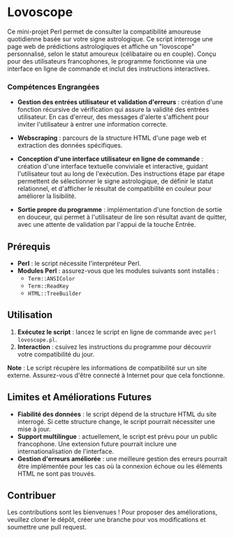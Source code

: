 # Lovoscope

Ce mini-projet Perl permet de consulter la compatibilité amoureuse quotidienne basée sur votre signe astrologique. Ce script interroge une page web de prédictions astrologiques et affiche un "lovoscope" personnalisé, selon le statut amoureux (célibataire ou en couple). Conçu pour des utilisateurs francophones, le programme fonctionne via une interface en ligne de commande et inclut des instructions interactives.

### Compétences Engrangées

- **Gestion des entrées utilisateur et validation d'erreurs** : création d'une fonction récursive de vérification qui assure la validité des entrées utilisateur. En cas d'erreur, des messages d'alerte s'affichent pour inviter l'utilisateur à entrer une information correcte.

- **Webscraping** : parcours de la structure HTML d'une page web et extraction des données spécifiques.

- **Conception d'une interface utilisateur en ligne de commande** : création d'une interface textuelle conviviale et interactive, guidant l'utilisateur tout au long de l'exécution. Des instructions étape par étape permettent de sélectionner le signe astrologique, de définir le statut relationnel, et d'afficher le résultat de compatibilité en couleur pour améliorer la lisibilité.

- **Sortie propre du programme** : implémentation d'une fonction de sortie en douceur, qui permet à l'utilisateur de lire son résultat avant de quitter, avec une attente de validation par l'appui de la touche Entrée.

## Prérequis

- **Perl** : le script nécessite l'interpréteur Perl.
- **Modules Perl** : assurez-vous que les modules suivants sont installés :
  - `Term::ANSIColor`
  - `Term::ReadKey`
  - `HTML::TreeBuilder`

## Utilisation

1. **Exécutez le script** : lancez le script en ligne de commande avec `perl lovoscope.pl`.
2. **Interaction** : csuivez les instructions du programme pour découvrir votre compatibilité du jour.

**Note** : Le script récupère les informations de compatibilité sur un site externe. Assurez-vous d'être connecté à Internet pour que cela fonctionne.

## Limites et Améliorations Futures

- **Fiabilité des données** : le script dépend de la structure HTML du site interrogé. Si cette structure change, le script pourrait nécessiter une mise à jour.
- **Support multilingue** : actuellement, le script est prévu pour un public francophone. Une extension future pourrait inclure une internationalisation de l'interface.
- **Gestion d'erreurs améliorée** : une meilleure gestion des erreurs pourrait être implémentée pour les cas où la connexion échoue ou les éléments HTML ne sont pas trouvés.

## Contribuer

Les contributions sont les bienvenues ! Pour proposer des améliorations, veuillez cloner le dépôt, créer une branche pour vos modifications et soumettre une pull request.
